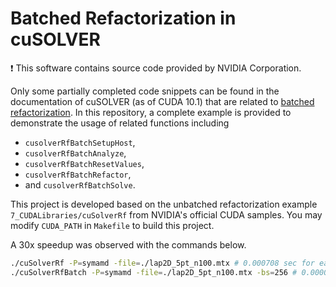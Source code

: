 # Batched Refactorization in cuSOLVER

:exclamation: This software contains source code provided by NVIDIA Corporation.

Only some partially completed code snippets can be found in the documentation of cuSOLVER (as of CUDA 10.1) that are related to [batched refactorization](https://docs.nvidia.com/cuda/archive/10.1/cusolver/index.html#cuSolverRFbatch-example1).
In this repository, a complete example is provided to demonstrate the usage of related functions including 
* ```cusolverRfBatchSetupHost```, 
* ```cusolverRfBatchAnalyze```, 
* ```cusolverRfBatchResetValues```, 
* ```cusolverRfBatchRefactor```, 
* and ```cusolverRfBatchSolve```.

This project is developed based on the unbatched refactorization example ```7_CUDALibraries/cuSolverRf``` from NVIDIA's official CUDA samples. You may modify ```CUDA_PATH``` in ```Makefile``` to build this project.

A 30x speedup was observed with the commands below.
```bash
./cuSolverRf -P=symamd -file=./lap2D_5pt_n100.mtx # 0.000708 sec for each linear system
./cuSolverRfBatch -P=symamd -file=./lap2D_5pt_n100.mtx -bs=256 # 0.000021 sec for each linear system
```
